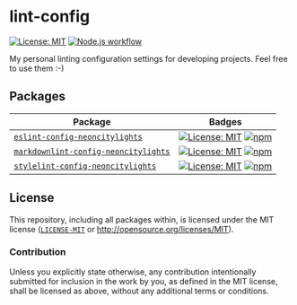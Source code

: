 # lint-config
[![License: MIT](https://img.shields.io/badge/License-MIT-blue.svg?style=flat-square)](https://opensource.org/licenses/MIT)
[![Node.js workflow](https://img.shields.io/github/actions/workflow/status/neoncitylights/lint-config/main.yml?style=flat-square&logo=github&logoColor=white&label=Node.js%20CI)]((https://github.com/neoncitylights/lint-config/actions/workflows/main.yml))



My personal linting configuration settings for developing projects. Feel free to use them :-)

## Packages
| Package                              | Badges |
| ------------------------------------ | ------ |
| [`eslint-config-neoncitylights`](./packages/eslint-config/)            | [![License: MIT](https://img.shields.io/badge/License-MIT-blue.svg?style=flat-square)](https://opensource.org/licenses/MIT) [![npm](https://img.shields.io/npm/v/eslint-config-neoncitylights?style=flat-square&logo=npm&logoColor=white)](https://www.npmjs.com/package/eslint-config-neoncitylights) |
| [`markdownlint-config-neoncitylights`](./packages/markdownlint-config) | [![License: MIT](https://img.shields.io/badge/License-MIT-blue.svg?style=flat-square)](https://opensource.org/licenses/MIT) [![npm](https://img.shields.io/npm/v/markdownlint-config-neoncitylights?style=flat-square&logo=npm&logoColor=white)](https://www.npmjs.com/package/markdownlint-config-neoncitylights) |
| [`stylelint-config-neoncitylights`](./packages/stylelint-config)       | [![License: MIT](https://img.shields.io/badge/License-MIT-blue.svg?style=flat-square)](https://opensource.org/licenses/MIT) [![npm](https://img.shields.io/npm/v/stylelint-config-neoncitylights?style=flat-square&logo=npm&logoColor=white)](https://www.npmjs.com/package/stylelint-config-neoncitylights) |

## License
This repository, including all packages within, is licensed under the MIT license ([`LICENSE-MIT`](./LICENSE) or http://opensource.org/licenses/MIT).

### Contribution
Unless you explicitly state otherwise, any contribution intentionally submitted for inclusion in the work by you, as defined in the MIT license, shall be licensed as above, without any additional terms or conditions.
